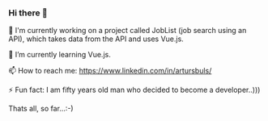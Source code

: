 ### Hi there 👋

🔭 I'm currently working on a project called JobList (job search using an API), which takes data from the API and uses Vue.js.

🌱 I’m currently learning Vue.js. 

📫 How to reach me: https://www.linkedin.com/in/artursbuls/

⚡ Fun fact: I am fifty years old man who decided to become a developer..))) 

Thats all, so far...:-)
